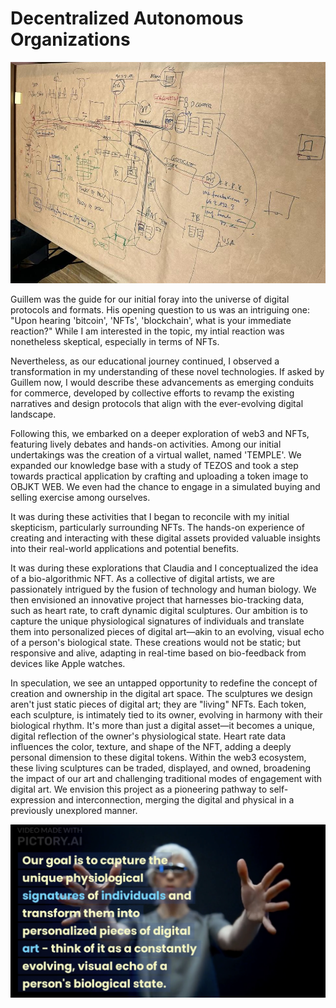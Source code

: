 # Decentralized Autonomous Organizations

![DAO](../images/DAO.jpeg)

Guillem was the guide for our initial foray into the universe of digital protocols and formats. His opening question to us was an intriguing one: "Upon hearing 'bitcoin', 'NFTs', 'blockchain', what is your immediate reaction?" While I am interested in the topic, my intial reaction was nonetheless skeptical, especially in terms of NFTs. 

Nevertheless, as our educational journey continued, I observed a transformation in my understanding of these novel technologies. If asked by Guillem now, I would describe these advancements as emerging conduits for commerce, developed by collective efforts to revamp the existing narratives and design protocols that align with the ever-evolving digital landscape.

Following this, we embarked on a deeper exploration of web3 and NFTs, featuring lively debates and hands-on activities. Among our initial undertakings was the creation of a virtual wallet, named 'TEMPLE'. We expanded our knowledge base with a study of TEZOS and took a step towards practical application by crafting and uploading a token image to OBJKT WEB. We even had the chance to engage in a simulated buying and selling exercise among ourselves.

It was during these activities that I began to reconcile with my initial skepticism, particularly surrounding NFTs. The hands-on experience of creating and interacting with these digital assets provided valuable insights into their real-world applications and potential benefits.

It was during these explorations that Claudia and I conceptualized the idea of a bio-algorithmic NFT. As a collective of digital artists, we are passionately intrigued by the fusion of technology and human biology. We then envisioned an innovative project that harnesses bio-tracking data, such as heart rate, to craft dynamic digital sculptures. Our ambition is to capture the unique physiological signatures of individuals and translate them into personalized pieces of digital art—akin to an evolving, visual echo of a person's biological state. These creations would not be static; but responsive and alive, adapting in real-time based on bio-feedback from devices like Apple watches.

In speculation, we see an untapped opportunity to redefine the concept of creation and ownership in the digital art space. The sculptures we design aren't just static pieces of digital art; they are "living" NFTs. Each token, each sculpture, is intimately tied to its owner, evolving in harmony with their biological rhythm. It's more than just a digital asset—it becomes a unique, digital reflection of the owner's physiological state. Heart rate data influences the color, texture, and shape of the NFT, adding a deeply personal dimension to these digital tokens. Within the web3 ecosystem, these living sculptures can be traded, displayed, and owned, broadening the impact of our art and challenging traditional modes of engagement with digital art. We envision this project as a pioneering pathway to self-expression and interconnection, merging the digital and physical in a previously unexplored manner.

[![Video](../images/Video.png)](https://vimeo.com/835598934?share=copy "Collective Inteligence")
